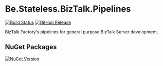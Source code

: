 ﻿# Be.Stateless.BizTalk.Pipelines

[![Build Status](https://dev.azure.com/icraftsoftware/be.stateless/_apis/build/status/Be.Stateless.BizTalk.Pipelines%20Manual%20Release?branchName=master)](https://dev.azure.com/icraftsoftware/be.stateless/_build/latest?definitionId=58&branchName=master)
[![GitHub Release](https://img.shields.io/github/v/release/icraftsoftware/Be.Stateless.BizTalk.Pipelines?label=Release)](https://github.com/icraftsoftware/Be.Stateless.BizTalk.Pipelines/releases/latest)

BizTalk.Factory's pipelines for general purpose BizTalk Server development.

## NuGet Packages

[![NuGet Version](https://img.shields.io/nuget/v/Be.Stateless.BizTalk.Pipelines.svg?label=Be.Stateless.BizTalk.Pipelines&style=flat)](https://www.nuget.org/packages/Be.Stateless.BizTalk.Pipelines/)
